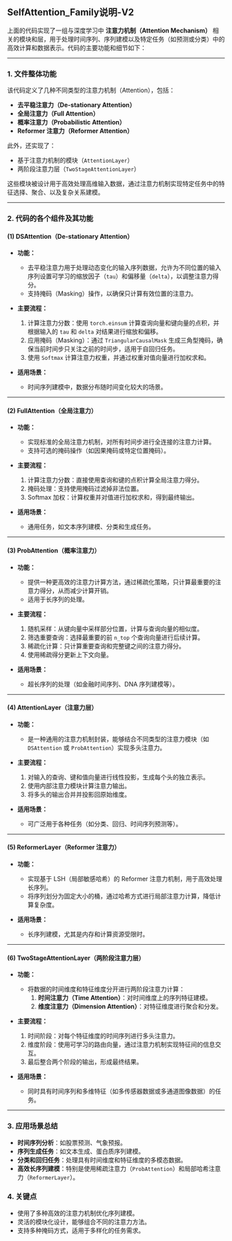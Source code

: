 ## SelfAttention_Family说明-V2
上面的代码实现了一组与深度学习中 **注意力机制（Attention Mechanism）** 相关的模块和层，用于处理时间序列、序列建模以及特定任务（如预测或分类）中的高效计算和数据表示。代码的主要功能和细节如下：

---

### **1. 文件整体功能**
该代码定义了几种不同类型的注意力机制（Attention），包括：
- **去平稳注意力（De-stationary Attention）**
- **全局注意力（Full Attention）**
- **概率注意力（Probabilistic Attention）**
- **Reformer 注意力（Reformer Attention）**

此外，还实现了：
- 基于注意力机制的模块（`AttentionLayer`）
- 两阶段注意力层（`TwoStageAttentionLayer`）

这些模块被设计用于高效处理高维输入数据，通过注意力机制实现特定任务中的特征选择、聚合、以及复杂关系建模。

---

### **2. 代码的各个组件及其功能**

#### **(1) DSAttention（De-stationary Attention）**
- **功能：** 
  - 去平稳注意力用于处理动态变化的输入序列数据，允许为不同位置的输入序列设置可学习的缩放因子（`tau`）和偏移量（`delta`），以调整注意力得分。
  - 支持掩码（Masking）操作，以确保只计算有效位置的注意力。
  
- **主要流程：**
  1. 计算注意力分数：使用 `torch.einsum` 计算查询向量和键向量的点积，并根据输入的 `tau` 和 `delta` 对结果进行缩放和偏移。
  2. 应用掩码（Masking）：通过 `TriangularCausalMask` 生成三角型掩码，确保当前时间步只关注之前的时间步，适用于自回归任务。
  3. 使用 `Softmax` 计算注意力权重，并通过权重对值向量进行加权求和。

- **适用场景：**
  - 时间序列建模中，数据分布随时间变化较大的场景。

---

#### **(2) FullAttention（全局注意力）**
- **功能：**
  - 实现标准的全局注意力机制，对所有时间步进行全连接的注意力计算。
  - 支持可选的掩码操作（如因果掩码或特定位置掩码）。

- **主要流程：**
  1. 计算注意力分数：直接使用查询和键的点积计算全局注意力得分。
  2. 掩码处理：支持使用掩码过滤掉非法位置。
  3. Softmax 加权：计算权重并对值进行加权求和，得到最终输出。

- **适用场景：**
  - 通用任务，如文本序列建模、分类和生成任务。

---

#### **(3) ProbAttention（概率注意力）**
- **功能：**
  - 提供一种更高效的注意力计算方法，通过稀疏化策略，只计算最重要的注意力得分，从而减少计算开销。
  - 适用于长序列的处理。

- **主要流程：**
  1. 随机采样：从键向量中采样部分位置，计算与查询向量的相似度。
  2. 筛选重要查询：选择最重要的前 `n_top` 个查询向量进行后续计算。
  3. 稀疏化计算：只计算重要查询和完整键之间的注意力得分。
  4. 使用稀疏得分更新上下文向量。

- **适用场景：**
  - 超长序列的处理（如金融时间序列、DNA 序列建模等）。

---

#### **(4) AttentionLayer（注意力层）**
- **功能：**
  - 是一种通用的注意力机制封装，能够结合不同类型的注意力模块（如 `DSAttention` 或 `ProbAttention`）实现多头注意力。
  
- **主要流程：**
  1. 对输入的查询、键和值向量进行线性投影，生成每个头的独立表示。
  2. 使用内部注意力模块计算注意力输出。
  3. 将多头的输出合并并投影回原始维度。

- **适用场景：**
  - 可广泛用于各种任务（如分类、回归、时间序列预测等）。

---

#### **(5) ReformerLayer（Reformer 注意力）**
- **功能：**
  - 实现基于 LSH（局部敏感哈希）的 Reformer 注意力机制，用于高效处理长序列。
  - 将序列划分为固定大小的桶，通过哈希方式进行局部注意力计算，降低计算复杂度。

- **适用场景：**
  - 长序列建模，尤其是内存和计算资源受限时。

---

#### **(6) TwoStageAttentionLayer（两阶段注意力层）**
- **功能：**
  - 将数据的时间维度和特征维度分开进行两阶段注意力计算：
    1. **时间注意力（Time Attention）**：对时间维度上的序列特征建模。
    2. **维度注意力（Dimension Attention）**：对特征维度进行聚合和分发。

- **主要流程：**
  1. 时间阶段：对每个特征维度的时间序列进行多头注意力。
  2. 维度阶段：使用可学习的路由向量，通过注意力机制实现特征间的信息交互。
  3. 最后整合两个阶段的输出，形成最终结果。

- **适用场景：**
  - 同时具有时间序列和多维特征（如多传感器数据或多通道图像数据）的任务。

---

### **3. 应用场景总结**
- **时间序列分析**：如股票预测、气象预报。
- **序列生成任务**：如文本生成、蛋白质序列建模。
- **分类和回归任务**：处理具有时间维度和特征维度的多模态数据。
- **高效长序列建模**：特别是使用稀疏注意力（`ProbAttention`）和局部哈希注意力（`ReformerLayer`）。

### **4. 关键点**
- 使用了多种高效的注意力机制优化序列建模。
- 灵活的模块化设计，能够组合不同的注意力方法。
- 支持多种掩码方式，适用于多样化的任务需求。
